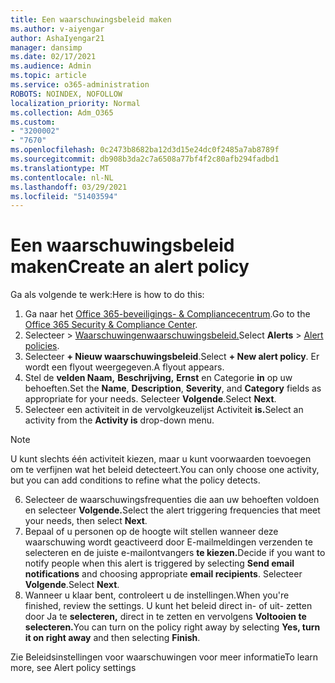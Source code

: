 ```yaml
---
title: Een waarschuwingsbeleid maken
ms.author: v-aiyengar
author: AshaIyengar21
manager: dansimp
ms.date: 02/17/2021
ms.audience: Admin
ms.topic: article
ms.service: o365-administration
ROBOTS: NOINDEX, NOFOLLOW
localization_priority: Normal
ms.collection: Adm_O365
ms.custom:
- "3200002"
- "7670"
ms.openlocfilehash: 0c2473b8682ba12d3d15e24dc0f2485a7ab8789f
ms.sourcegitcommit: db908b3da2c7a6508a77bf4f2c80afb294fadbd1
ms.translationtype: MT
ms.contentlocale: nl-NL
ms.lasthandoff: 03/29/2021
ms.locfileid: "51403594"
---
```

# <a name="create-an-alert-policy"></a><span data-ttu-id="8bbaa-102">Een waarschuwingsbeleid maken</span><span class="sxs-lookup"><span data-stu-id="8bbaa-102">Create an alert policy</span></span>

<span data-ttu-id="8bbaa-103">Ga als volgende te werk:</span><span class="sxs-lookup"><span data-stu-id="8bbaa-103">Here is how to do this:</span></span>

1. <span data-ttu-id="8bbaa-104">Ga naar het [Office 365-beveiligings- & Compliancecentrum](https://go.microsoft.com/fwlink/p/?linkid=2077143).</span><span class="sxs-lookup"><span data-stu-id="8bbaa-104">Go to the [Office 365 Security & Compliance Center](https://go.microsoft.com/fwlink/p/?linkid=2077143).</span></span>
1. <span data-ttu-id="8bbaa-105">Selecteer   >  [Waarschuwingenwaarschuwingsbeleid.](https://go.microsoft.com/fwlink/?linkid=2103208)</span><span class="sxs-lookup"><span data-stu-id="8bbaa-105">Select **Alerts** > [Alert policies](https://go.microsoft.com/fwlink/?linkid=2103208).</span></span>
1. <span data-ttu-id="8bbaa-106">Selecteer **+ Nieuw waarschuwingsbeleid**.</span><span class="sxs-lookup"><span data-stu-id="8bbaa-106">Select **+ New alert policy**.</span></span> <span data-ttu-id="8bbaa-107">Er wordt een flyout weergegeven.</span><span class="sxs-lookup"><span data-stu-id="8bbaa-107">A flyout appears.</span></span>
1. <span data-ttu-id="8bbaa-108">Stel de **velden Naam,** **Beschrijving,** **Ernst** en Categorie **in** op uw behoeften.</span><span class="sxs-lookup"><span data-stu-id="8bbaa-108">Set the **Name**, **Description**, **Severity**, and **Category** fields as appropriate for your needs.</span></span> <span data-ttu-id="8bbaa-109">Selecteer **Volgende**.</span><span class="sxs-lookup"><span data-stu-id="8bbaa-109">Select **Next**.</span></span>
1. <span data-ttu-id="8bbaa-110">Selecteer een activiteit in de vervolgkeuzelijst Activiteit **is.**</span><span class="sxs-lookup"><span data-stu-id="8bbaa-110">Select an activity from the **Activity is** drop-down menu.</span></span>
> [!NOTE]
>  <span data-ttu-id="8bbaa-111">U kunt slechts één activiteit kiezen, maar u kunt voorwaarden toevoegen om te verfijnen wat het beleid detecteert.</span><span class="sxs-lookup"><span data-stu-id="8bbaa-111">You can only choose one activity, but you can add conditions to refine what the policy detects.</span></span>
6. <span data-ttu-id="8bbaa-112">Selecteer de waarschuwingsfrequenties die aan uw behoeften voldoen en selecteer **Volgende.**</span><span class="sxs-lookup"><span data-stu-id="8bbaa-112">Select the alert triggering frequencies that meet your needs, then select **Next**.</span></span>
7. <span data-ttu-id="8bbaa-113">Bepaal of u personen op de hoogte  wilt stellen wanneer deze waarschuwing wordt geactiveerd door E-mailmeldingen verzenden te selecteren en de juiste e-mailontvangers **te kiezen.**</span><span class="sxs-lookup"><span data-stu-id="8bbaa-113">Decide if you want to notify people when this alert is triggered by selecting **Send email notifications** and choosing appropriate **email recipients**.</span></span> <span data-ttu-id="8bbaa-114">Selecteer **Volgende**.</span><span class="sxs-lookup"><span data-stu-id="8bbaa-114">Select **Next**.</span></span>
8. <span data-ttu-id="8bbaa-115">Wanneer u klaar bent, controleert u de instellingen.</span><span class="sxs-lookup"><span data-stu-id="8bbaa-115">When you're finished, review the settings.</span></span> <span data-ttu-id="8bbaa-116">U kunt het beleid direct in- of uit- zetten door Ja te **selecteren,** direct in te zetten en vervolgens **Voltooien te selecteren.**</span><span class="sxs-lookup"><span data-stu-id="8bbaa-116">You can turn on the policy right away by selecting **Yes, turn it on right away** and then selecting **Finish**.</span></span>

<span data-ttu-id="8bbaa-117">Zie Beleidsinstellingen voor waarschuwingen voor meer informatie</span><span class="sxs-lookup"><span data-stu-id="8bbaa-117">To learn more, see Alert policy settings</span></span>

